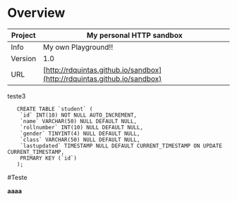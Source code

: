 # Overview


Project | My personal HTTP sandbox
--- | ---
Info | My own Playground!!
Version | 1.0
URL | [http://rdquintas.github.io/sandbox](http://rdquintas.github.io/sandbox)

teste3

```
   CREATE TABLE `student` (
    `id` INT(10) NOT NULL AUTO_INCREMENT,
    `name` VARCHAR(50) NULL DEFAULT NULL,
    `rollnumber` INT(10) NULL DEFAULT NULL,
    `gender` TINYINT(4) NULL DEFAULT NULL,
    `class` VARCHAR(50) NULL DEFAULT NULL,
    `lastupdated` TIMESTAMP NULL DEFAULT CURRENT_TIMESTAMP ON UPDATE CURRENT_TIMESTAMP,
    PRIMARY KEY (`id`)
   );
```


#Teste

**aaaa**
````dasdadasd asdasdasd asdasd
 
